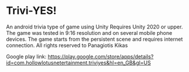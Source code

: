 # Trivi-YES!
An android trivia type of game using Unity
Requires Unity 2020 or upper. The game was tested in 9:16 resolution and on several mobile phone devices.
The game starts from the persistent scene and requires internet connection.
All rights reserved to Panagiotis Kikas

Google play link:
https://play.google.com/store/apps/details?id=com.hollowlotusnetertainment.triviyes&hl=en_GB&gl=US
